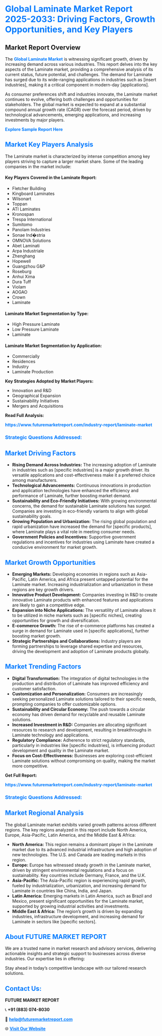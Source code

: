 <h1 style="color: #007BFF;">Global Laminate Market Report 2025-2033: Driving Factors, Growth Opportunities, and Key Players</h1>

<section id="overview">
<h2>Market Report Overview</h2>
<p>The <a href="https://www.futuremarketreport.com/industry-report/laminate-market" style="color: #007BFF; text-decoration: none;"><strong>Global Laminate Market</strong></a> is witnessing significant growth, driven by increasing demand across various industries. This report delves into the key aspects of the Laminate market, providing a comprehensive analysis of its current status, future potential, and challenges. The demand for Laminate has surged due to its wide-ranging applications in industries such as [insert industries], making it a critical component in modern-day [applications].</p>
<p>As consumer preferences shift and industries innovate, the Laminate market continues to evolve, offering both challenges and opportunities for stakeholders. The global market is expected to expand at a substantial compound annual growth rate (CAGR) over the forecast period, driven by technological advancements, emerging applications, and increasing investments by major players.</p>
</section>

<section id="overview">
<p><a href="https://www.futuremarketreport.com/request-sample/reportId=110592" style="color: #007BFF; text-decoration: none;"><strong>Explore Sample Report Here</strong></a></p>
</section>

<section id="key-players">
<h2 style="color: #007BFF;">Market Key Players Analysis</h2>
<p>The Laminate market is characterized by intense competition among key players striving to capture a larger market share. Some of the leading companies in the market include:</p>
<h4>Key Players Covered in the Laminate Report:</h4>
<ul><li>Fletcher Building</li><li>Kingboard Laminates</li><li>Wilsonart</li><li>Toppan</li><li>ATI Laminates</li><li>Kronospan</li><li>Trespa International</li><li>Sumitomo</li><li>Panolam Industries</li><li>Sonae Ind�stria</li><li>OMNOVA Solutions</li><li>Abet Laminati</li><li>Arpa Industriale</li><li>Zhenghang</li><li>Hopewell</li><li>Guangzhou G&amp;P</li><li>Roseburg</li><li>Anhui Xima</li><li>Dura Tuff</li><li>Violam</li><li>AOGAO</li><li>Crown</li><li>Laminate</li></ul>
<h4>Laminate Market Segmentation by Type:</h4>
<ul><li>High Pressure Laminate</li><li>Low Pressure Laminate</li><li>Laminate</li></ul>

<h4>Laminate Market Segmentation by Application:</h4>
<ul><li>Commercially</li><li>Residences</li><li>Industry</li><li>Laminate Production</li></ul>
<p><strong>Key Strategies Adopted by Market Players:</strong></p>
<ul>
<li>Innovation and R&D</li>
<li>Geographical Expansion</li>
<li>Sustainability Initiatives</li>
<li>Mergers and Acquisitions</li>
</ul>
</section>

<section>
<p><strong>Read Full Analysis: </strong></p><a href="https://www.futuremarketreport.com/industry-report/laminate-market" style="color: #007BFF; text-decoration: none;"><strong>https://www.futuremarketreport.com/industry-report/laminate-market</strong></a>
<h3 style="color: #007BFF;">Strategic Questions Addressed:</h3>
</section>

<section id="driving-factors">
<h2 style="color: #007BFF;">Market Driving Factors</h2>
<ul>
<li><strong>Rising Demand Across Industries:</strong> The increasing adoption of Laminate in industries such as [specific industries] is a major growth driver. Its versatile applications and cost-effectiveness make it a preferred choice among manufacturers.</li>
<li><strong>Technological Advancements:</strong> Continuous innovations in production and application technologies have enhanced the efficiency and performance of Laminate, further boosting market demand.</li>
<li><strong>Sustainability and Eco-Friendly Initiatives:</strong> With growing environmental concerns, the demand for sustainable Laminate solutions has surged. Companies are investing in eco-friendly variants to align with global sustainability goals.</li>
<li><strong>Growing Population and Urbanization:</strong> The rising global population and rapid urbanization have increased the demand for [specific products], where Laminate plays a vital role in meeting consumer needs.</li>
<li><strong>Government Policies and Incentives:</strong> Supportive government regulations and incentives for industries using Laminate have created a conducive environment for market growth.</li>
</ul>
</section>

<section id="growth-opportunities">
<h2 style="color: #007BFF;">Market Growth Opportunities</h2>
<ul>
<li><strong>Emerging Markets:</strong> Developing economies in regions such as Asia-Pacific, Latin America, and Africa present untapped potential for the Laminate market. Increasing industrialization and urbanization in these regions are key growth drivers.</li>
<li><strong>Innovative Product Development:</strong> Companies investing in R&D to create innovative Laminate products with enhanced features and applications are likely to gain a competitive edge.</li>
<li><strong>Expansion into Niche Applications:</strong> The versatility of Laminate allows it to be utilized in niche markets such as [specific niches], creating opportunities for growth and diversification.</li>
<li><strong>E-commerce Growth:</strong> The rise of e-commerce platforms has created a surge in demand for Laminate used in [specific applications], further boosting market growth.</li>
<li><strong>Strategic Partnerships and Collaborations:</strong> Industry players are forming partnerships to leverage shared expertise and resources, driving the development and adoption of Laminate products globally.</li>
</ul>
</section>

<section id="trending-factors">
<h2 style="color: #007BFF;">Market Trending Factors</h2>
<ul>
<li><strong>Digital Transformation:</strong> The integration of digital technologies in the production and distribution of Laminate has improved efficiency and customer satisfaction.</li>
<li><strong>Customization and Personalization:</strong> Consumers are increasingly seeking personalized Laminate solutions tailored to their specific needs, prompting companies to offer customizable options.</li>
<li><strong>Sustainability and Circular Economy:</strong> The push towards a circular economy has driven demand for recyclable and reusable Laminate solutions.</li>
<li><strong>Increased Investment in R&D:</strong> Companies are allocating significant resources to research and development, resulting in breakthroughs in Laminate technology and applications.</li>
<li><strong>Regulatory Compliance:</strong> Adherence to strict regulatory standards, particularly in industries like [specific industries], is influencing product development and quality in the Laminate market.</li>
<li><strong>Focus on Cost-Effectiveness:</strong> Businesses are exploring cost-efficient Laminate solutions without compromising on quality, making the market more competitive.</li>
</ul>
</section>

<section>
<p><strong>Get Full Report: </strong></p><a href="https://www.futuremarketreport.com/industry-report/laminate-market" style="color: #007BFF; text-decoration: none;"><strong>https://www.futuremarketreport.com/industry-report/laminate-market</strong></a>
<h3 style="color: #007BFF;">Strategic Questions Addressed:</h3>
</section>


<section id="regional-analysis">
<h2 style="color: #007BFF;">Market Regional Analysis</h2>
<p>The global Laminate market exhibits varied growth patterns across different regions. The key regions analyzed in this report include North America, Europe, Asia-Pacific, Latin America, and the Middle East & Africa:</p>
<ul>
<li><strong>North America:</strong> This region remains a dominant player in the Laminate market due to its advanced industrial infrastructure and high adoption of new technologies. The U.S. and Canada are leading markets in this region.</li>
<li><strong>Europe:</strong> Europe has witnessed steady growth in the Laminate market, driven by stringent environmental regulations and a focus on sustainability. Key countries include Germany, France, and the U.K.</li>
<li><strong>Asia-Pacific:</strong> The Asia-Pacific region is experiencing rapid growth, fueled by industrialization, urbanization, and increasing demand for Laminate in countries like China, India, and Japan.</li>
<li><strong>Latin America:</strong> Emerging markets in Latin America, such as Brazil and Mexico, present significant opportunities for the Laminate market, supported by growing industrial activities and investments.</li>
<li><strong>Middle East & Africa:</strong> The region’s growth is driven by expanding industries, infrastructure development, and increasing demand for Laminate in sectors like [specific sectors].</li>
</ul>
</section>

<footer>
<h2 style="color: #007BFF;">About FUTURE MARKET REPORT</h2>
<p>We are a trusted name in market research and advisory services, delivering actionable insights and strategic support to businesses across diverse industries. Our expertise lies in offering:</p>

<p>Stay ahead in today’s competitive landscape with our tailored research solutions.</p>

<h2 style="color: #007BFF;">Contact Us:</h2>
<p><strong>FUTURE MARKET REPORT</strong></p>
<p>📞 <strong>+91 (883) 074-8030</strong></p>
<p>📧 <strong><a href="mailto:help@futuremarketreport.com" style="color: #007BFF;">help@futuremarketreport.com</a></strong></p>
<p>🌐 <strong><a href="https://www.futuremarketreport.com/" style="color: #007BFF;">Visit Our Website</a></strong></p>
</footer>